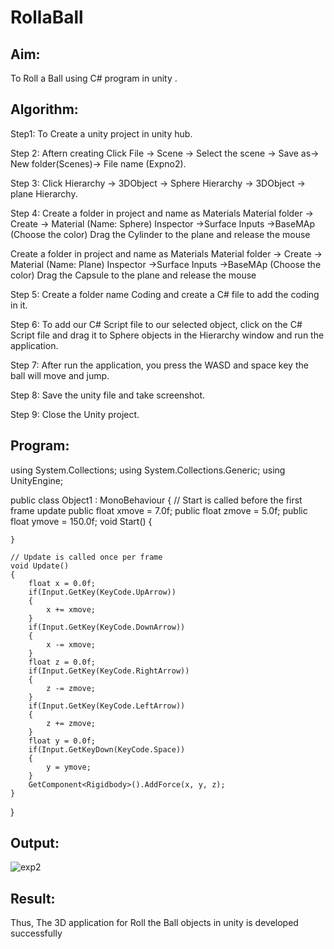 # RollaBall

## Aim:
To Roll a Ball using C# program in unity .

## Algorithm:
Step1: To Create a unity project in unity hub.

Step 2: Aftern creating Click File -> Scene -> Select the scene -> Save as-> New folder(Scenes)-> File name (Expno2).

Step 3: Click Hierarchy -> 3DObject -> Sphere Hierarchy -> 3DObject -> plane Hierarchy.

Step 4: Create a folder in project and name as Materials Material folder -> Create -> Material (Name: Sphere) Inspector ->Surface Inputs ->BaseMAp (Choose the color) Drag the Cylinder to the plane and release the mouse

Create a folder in project and name as Materials Material folder -> Create -> Material (Name: Plane) Inspector ->Surface Inputs ->BaseMAp (Choose the color) Drag the Capsule to the plane and release the mouse

Step 5: Create a folder name Coding and create a C# file to add the coding in it.

Step 6: To add our C# Script file to our selected object, click on the C# Script file and drag it to Sphere objects in the Hierarchy window and run the application.

Step 7: After run the application, you press the WASD and space key the ball will move and jump.

Step 8: Save the unity file and take screenshot.

Step 9: Close the Unity project.

## Program:
using System.Collections;
using System.Collections.Generic;
using UnityEngine;

public class Object1 : MonoBehaviour
{
    // Start is called before the first frame update
    public float xmove = 7.0f;
    public float zmove = 5.0f;
    public float ymove = 150.0f;
    void Start()
    {
        
    }

    // Update is called once per frame
    void Update()
    {
        float x = 0.0f;
        if(Input.GetKey(KeyCode.UpArrow))
        {
            x += xmove;
        }
        if(Input.GetKey(KeyCode.DownArrow))
        {
            x -= xmove;
        }
        float z = 0.0f;
        if(Input.GetKey(KeyCode.RightArrow))
        {
            z -= zmove;
        }
        if(Input.GetKey(KeyCode.LeftArrow))
        {
            z += zmove;
        }
        float y = 0.0f;
        if(Input.GetKeyDown(KeyCode.Space))
        {
            y = ymove;
        }
        GetComponent<Rigidbody>().AddForce(x, y, z);
    }
}
## Output:
  ![exp2](https://user-images.githubusercontent.com/75234942/166112573-fda31641-1a7e-4ea6-a81b-3bb8e6c62f51.jpeg)


## Result:
Thus, The 3D application for Roll the Ball objects in unity is developed successfully
